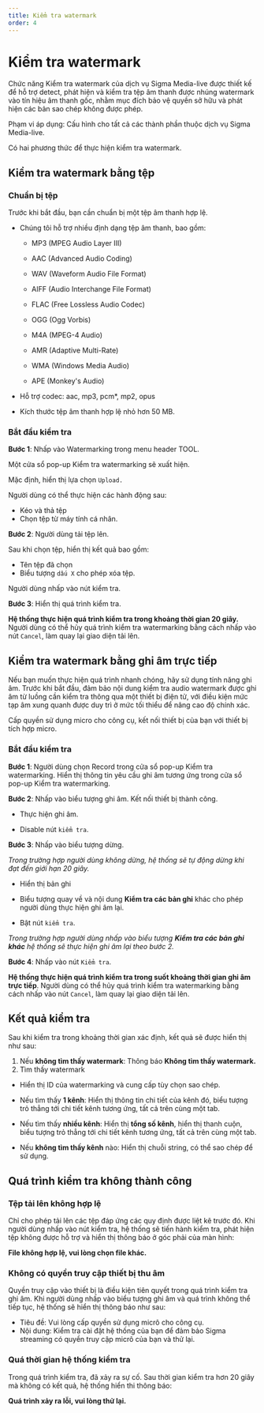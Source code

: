 ```yaml
---
title: Kiểm tra watermark
order: 4
---
```

# Kiểm tra watermark

Chức năng Kiểm tra watermark của dịch vụ Sigma Media-live được thiết kế để hỗ trợ detect, phát hiện và kiểm tra tệp âm thanh được nhúng watermark vào tín hiệu âm thanh gốc, nhằm mục đích bảo vệ quyền sở hữu và phát hiện các bản sao chép không được phép. 

Phạm vi áp dụng: Cấu hình cho tất cả các thành phần thuộc dịch vụ Sigma Media-live.

Có hai phương thức để thực hiện kiểm tra watermark.

## Kiểm tra watermark bằng tệp
### Chuẩn bị tệp
Trước khi bắt đầu, bạn cần chuẩn bị một tệp âm thanh hợp lệ. 

- Chúng tôi hỗ trợ nhiều định dạng tệp âm thanh, bao gồm: 

    - MP3 (MPEG Audio Layer III)

    - AAC (Advanced Audio Coding)

    - WAV (Waveform Audio File Format)

    - AIFF (Audio Interchange File Format)

    - FLAC (Free Lossless Audio Codec)

    - OGG (Ogg Vorbis)

    - M4A (MPEG-4 Audio)

    - AMR (Adaptive Multi-Rate)

    - WMA (Windows Media Audio)

    - APE (Monkey's Audio)

- Hỗ trợ codec: aac, mp3, pcm*, mp2, opus
- Kích thước tệp âm thanh hợp lệ nhỏ hơn 50 MB.

### Bắt đầu kiểm tra
**Bước 1**: Nhấp vào Watermarking trong menu header TOOL.

Một cửa sổ pop-up Kiểm tra watermarking sẽ xuất hiện.

<!-- ![]() -->

Mặc định, hiển thị lựa chọn `Upload.`

Người dùng có thể thực hiện các hành động sau:

- Kéo và thả tệp
- Chọn tệp từ máy tính cá nhân.

**Bước 2**: 
Người dùng tải tệp lên.

Sau khi chọn tệp, hiển thị kết quả bao gồm:

- Tên tệp đã chọn
- Biểu tượng `dấu X` cho phép xóa tệp.

Người dùng nhấp vào nút kiểm tra.

**Bước 3**: Hiển thị quá trình kiểm tra.

**Hệ thống thực hiện quá trình kiểm tra trong khoảng thời gian 20 giây.** Người dùng có thể hủy quá trình kiểm tra watermarking bằng cách nhấp vào nút `Cancel`, làm quay lại giao diện tải lên.

## Kiểm tra watermark bằng ghi âm trực tiếp
Nếu bạn muốn thực hiện quá trình nhanh chóng, hãy sử dụng tính năng ghi âm. 
Trước khi bắt đầu, đảm bảo nội dung kiểm tra audio watermark được ghi âm từ luồng cần kiểm tra thông qua một thiết bị điện tử, với điều kiện mức tạp âm xung quanh được duy trì ở mức tối thiểu để nâng cao độ chính xác.

Cấp quyền sử dụng micro cho công cụ, kết nối thiết bị của bạn với thiết bị tích hợp micro.

### Bắt đầu kiểm tra

**Bước 1**: Người dùng chọn Record trong cửa sổ pop-up Kiểm tra watermarking. Hiển thị thông tin yêu cầu ghi âm tương ứng trong cửa sổ pop-up Kiểm tra watermarking.

**Bước 2**: Nhấp vào biểu tượng ghi âm. Kết nối thiết bị thành công.
- Thực hiện ghi âm.

- Disable nút `kiểm tra`.

**Bước 3**: Nhấp vào biểu tượng dừng.

*Trong trường hợp người dùng không dừng, hệ thống sẽ tự động dừng khi đạt đến giới hạn 20 giây.*

- Hiển thị bản ghi

- Biểu tượng quay về và nội dung **Kiểm tra các bản ghi** khác cho phép người dùng thực hiện ghi âm lại.

- Bật nút `kiểm tra`.

*Trong trường hợp người dùng nhấp vào biểu tượng **Kiểm tra các bản ghi khác** hệ thống sẽ thực hiện ghi âm lại theo bước 2.*

**Bước 4**: Nhấp vào nút `Kiểm tra`.

**Hệ thống thực hiện quá trình kiểm tra trong suốt khoảng thời gian ghi âm trực tiếp**. Người dùng có thể hủy quá trình kiểm tra watermarking bằng cách nhấp vào nút `Cancel`, làm quay lại giao diện tải lên.

## Kết quả kiểm tra

Sau khi kiểm tra trong khoảng thời gian xác định, kết quả sẽ được hiển thị như sau:

1. Nếu **không tìm thấy watermark**: Thông báo **Không tìm thấy watermark.**
2. Tìm thấy watermark
- Hiển thị ID của watermarking và cung cấp tùy chọn sao chép.

- Nếu tìm thấy **1 kênh**: Hiển thị thông tin chi tiết của kênh đó, biểu tượng trỏ thẳng tới chi tiết kênh tương ứng, tất cả trên cùng một tab.

- Nếu tìm thấy **nhiều kênh**: Hiển thị **tổng số kênh**, hiển thị thanh cuộn, biểu tượng trỏ thẳng tới chi tiết kênh tương ứng, tất cả trên cùng một tab.

- Nếu **không tìm thấy kênh** nào: Hiển thị chuỗi string, có thể sao chép để sử dụng.

## Quá trình kiểm tra không thành công
### Tệp tải lên không hợp lệ
Chỉ cho phép tải lên các tệp đáp ứng các quy định được liệt kê trước đó. Khi người dùng nhấp vào nút kiểm tra, hệ thống sẽ tiến hành kiểm tra, phát hiện tệp không được hỗ trợ và hiển thị thông báo ở góc phải của màn hình:

**File không hợp lệ, vui lòng chọn file khác.**

### Không có quyền truy cập thiết bị thu âm
Quyền truy cập vào thiết bị là điều kiện tiên quyết trong quá trình kiểm tra ghi âm. Khi người dùng nhấp vào biểu tượng ghi âm và quá trình không thể tiếp tục, hệ thống sẽ hiển thị thông báo như sau:
- Tiêu đề: Vui lòng cấp quyền sử dụng micrô cho công cụ.
- Nội dung: Kiểm tra cài đặt hệ thống của bạn để đảm bảo Sigma streaming có quyền truy cập micrô của bạn và thử lại.

### Quá thời gian hệ thống kiểm tra
Trong quá trình kiểm tra, đã xảy ra sự cố. Sau thời gian kiểm tra hơn 20 giây mà không có kết quả, hệ thống hiển thi thông báo: 

**Quá trình xảy ra lỗi, vui lòng thử lại.**


